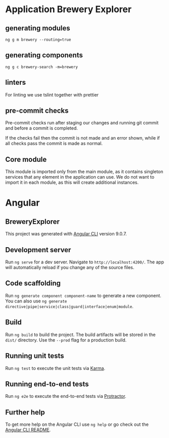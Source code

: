# Application Brewery Explorer

## generating modules

`ng g m brewery --routing=true`

## generating components

`ng g c brewery-search -m=brewery`

## linters

For linting we use tslint together with prettier

## pre-commit checks

Pre-commit checks run after staging our changes and running git commit and before a commit is completed.

If the checks fail then the commit is not made and an error shown, while if all checks pass the commit is made as normal.

## Core module

This module is imported only from the main module, as it contains singleton services that any element in the application can use. We do not want to import it in each module, as this will create additional instances.

# Angular

## BreweryExplorer

This project was generated with [Angular CLI](https://github.com/angular/angular-cli) version 9.0.7.

## Development server

Run `ng serve` for a dev server. Navigate to `http://localhost:4200/`. The app will automatically reload if you change any of the source files.

## Code scaffolding

Run `ng generate component component-name` to generate a new component. You can also use `ng generate directive|pipe|service|class|guard|interface|enum|module`.

## Build

Run `ng build` to build the project. The build artifacts will be stored in the `dist/` directory. Use the `--prod` flag for a production build.

## Running unit tests

Run `ng test` to execute the unit tests via [Karma](https://karma-runner.github.io).

## Running end-to-end tests

Run `ng e2e` to execute the end-to-end tests via [Protractor](http://www.protractortest.org/).

## Further help

To get more help on the Angular CLI use `ng help` or go check out the [Angular CLI README](https://github.com/angular/angular-cli/blob/master/README.md).
